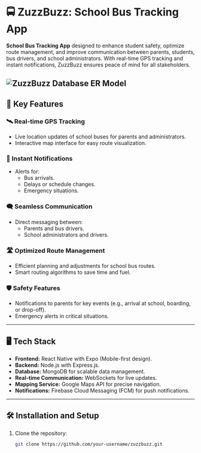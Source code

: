 # 🚍 ZuzzBuzz: School Bus Tracking App

**School Bus Tracking App** designed to enhance student safety, optimize route management, and improve communication between parents, students, bus drivers, and school administrators. With real-time GPS tracking and instant notifications, ZuzzBuzz ensures peace of mind for all stakeholders.

![ZuzzBuzz Database ER Model](zuzzbuzz_database.png)
---

## 🌟 Key Features

### 🛰️ Real-time GPS Tracking

- Live location updates of school buses for parents and administrators.
- Interactive map interface for easy route visualization.

### 🔔 Instant Notifications

- Alerts for:
  - Bus arrivals.
  - Delays or schedule changes.
  - Emergency situations.

### 🗨️ Seamless Communication

- Direct messaging between:
  - Parents and bus drivers.
  - School administrators and drivers.

### 🛣️ Optimized Route Management

- Efficient planning and adjustments for school bus routes.
- Smart routing algorithms to save time and fuel.

### 🛡️ Safety Features

- Notifications to parents for key events (e.g., arrival at school, boarding, or drop-off).
- Emergency alerts in critical situations.

---

## 🖥️ Tech Stack

- **Frontend:** React Native with Expo (Mobile-first design).
- **Backend:** Node.js with Express.js.
- **Database:** MongoDB for scalable data management.
- **Real-time Communication:** WebSockets for live updates.
- **Mapping Service:** Google Maps API for precise navigation.
- **Notifications:** Firebase Cloud Messaging (FCM) for push notifications.

---

## 🛠️ Installation and Setup

1. Clone the repository:
   ```bash
   git clone https://github.com/your-username/zuzzbuzz.git
   ```
